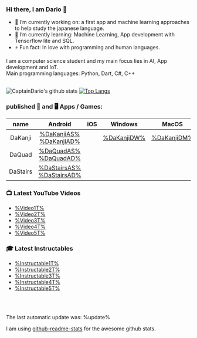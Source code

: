 <!-- Do NOT change the README.md it will be overwritten AUTOMATICALLY -->
<!-- Only change the README_template.md -->
### Hi there, I am Dario 👋


- 🔭 I’m currently working on: a first app and machine learning approaches to help study the japanese language.
- 🌱 I’m currently learning: Machine Learning, App development with Tensorflow lite and SQL.
- ⚡ Fun fact: In love with programming and human languages.


I am a computer science student and my main focus lies in AI, App development and IoT. </br>
Main programming languages: Python, Dart, C#, C++ </br>
</br>

![CaptainDario's github stats](https://github-readme-stats-1-silk.vercel.app/api?username=captaindario&count_private=true)
[![Top Langs](https://github-readme-stats-1-silk.vercel.app/api/top-langs/?username=captaindario&hide=g-code,Jupyter%20Notebook,Tex&langs_count=10&layout=compact)](https://github.com/captaindario/github-readme-stats)

### published 📱 and 🖥️ Apps / Games:
|   name   |                   Android              |  iOS  |         Windows         |          MacOS          |          Linux          |                      Code                         |
| :------: | :------------------------------------: | :---: | :---------------------: | :---------------------: | :---------------------: | :-----------------------------------------------: |
| DaKanji  | [%DaKanjiAS% %DaKanjiAD%][DaKanjiA]    |       | [%DaKanjiDW%][DaKanjiW] | [%DaKanjiDM%][DaKanjiM] | [%DaKanjiDL%][DaKanjiL] | [%DaKanjiMG%][DaKanjiMC] [%DaKanjiDG%][DaKanjiDC] |
| DaQuad   | [%DaQuadAS% %DaQuadAD%][DaQuadA]       |       |                         |                         |                         |                                                   |
| DaStairs | [%DaStairsAS% %DaStairsAD%][DaStairsA] |       |                         |                         |                         |                                                   

### 📺 Latest YouTube Videos
<!-- YOUTUBE:START -->
- [%Video1T%](%Video1URL%)
- [%Video2T%](%Video2URL%)
- [%Video3T%](%Video3URL%)
- [%Video4T%](%Video4URL%)
- [%Video5T%](%Video5URL%)
<!-- YOUTUBE:END -->

### 🎓 Latest Instructables
<!-- INSTRUCTABLES:START -->
- [%Instructable1T%](%Instructable1URL%)
- [%Instructable2T%](%Instructable2URL%)
- [%Instructable3T%](%Instructable3URL%)
- [%Instructable4T%](%Instructable4URL%)
- [%Instructable5T%](%Instructable5URL%)
<!-- INSTRUCTABLES:END -->


</br>
</br>

The last automatic update was: %update%

I am using [github-readme-stats](https://www.github.com/anuraghazra/github-readme-stats/) for the awesome github stats. <br/>



[DaQuadA]:   https://play.google.com/store/apps/details?id=com.DaAppLab.DaQuad

[DaStairsA]: https://play.google.com/store/apps/details?id=com.DaAppLab.DaStairs

[DaKanjiA]: https://play.google.com/store/apps/details?id=com.DaAppLab.DaKanjiRecognizer
[DaKanjiW]: https://www.microsoft.com/de-de/p/dakanji/9n08051t2xtv?cid=storebadge&ocid=badge&rtc=1&activetab=pivot:overviewtab
[DaKanjiM]: https://github.com/CaptainDario/DaKanji-Desktop/releases
[DaKanjiL]: https://github.com/CaptainDario/DaKanji-Desktop/releases
[DaKanjiDC]: https://github.com/CaptainDario/DaKanji-Desktop/
[DaKanjiMC]: https://github.com/CaptainDario/DaKanji-Mobile/
